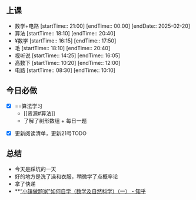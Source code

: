## 上课
-  数学+电路 [startTime:: 21:00]  [endTime:: 00:00]  [endDate:: 2025-02-20]
-  算法 [startTime:: 18:10]  [endTime:: 20:40]
-  ¥数学 [startTime:: 16:15]  [endTime:: 17:50]
-  毛 [startTime:: 18:10]  [endTime:: 20:40]
-  视听说 [startTime:: 14:25]  [endTime:: 16:05]
-  高数下 [startTime:: 10:20]  [endTime:: 12:00]
-  电路 [startTime:: 08:30]  [endTime:: 10:10]
## 今日必做
* [x] ==算法学习
	* [[资源#算法]]
	* 了解了树形数组 + 每日一题
- [x] 更新阅读清单，更新21号TODO

## 总结
* 今天是踩坑的一天
* 好的地方是洗了澡和衣服，稍微学了点概率论
* 拿了快递
*  **[“小镇做题家”如何自学（数学及自然科学）（一） - 知乎](https://zhuanlan.zhihu.com/p/8050878695)